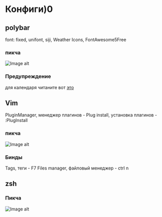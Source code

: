 # Конфиги)0
## polybar
font: fixed, unifont, siji, Weather Icons, FontAwesome5Free
### пикча
![Image alt](https://i.ibb.co/mc0Sv88/2019-08-07.png)
### Предупреждение
для календаря читаните вот [это](https://github.com/polybar/polybar-scripts/tree/master/polybar-scripts/popup-calendar)
## Vim
PluginManager, менеджер плагинов - Plug
install, установка плагинов - :PlugInstall
### пикча
![Image alt](https://i.ibb.co/8PLXH93/vsh-D-m-DR5-Og.jpg)
### Бинды
Tags, теги - F7
Files manager, файловый менеджер - ctrl n

## zsh
### Пикча
![Image alt](https://pp.userapi.com/c855424/v855424007/b2d5b/lBpLOMtzMIQ.jpg)
